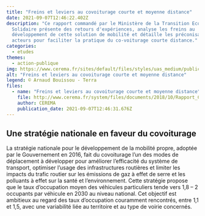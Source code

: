 ```yaml
---
title: "Freins et leviers au covoiturage courte et moyenne distance"
date: 2021-09-07T12:46:22.402Z
description: "Ce rapport commandé par le Ministère de la Transition Ecologique et
  Solidaire présente des retours d'expériences, analyse les freins au
  développement de cette solution de mobilité et détaille les préconisations des
  acteurs pour faciliter la pratique du co-voiturage courte distance."
categories:
  - etudes
themes:
  - action-publique
img: https://www.cerema.fr/sites/default/files/styles/uas_medium/public/media/images/2018/04/DaGLR5sU0AEM0ux.jpg%20large.jpg
alt: "Freins et leviers au covoiturage courte et moyenne distance"
legend: © Arnaud Bouissou - Terra
files:
  - name: "Freins et leviers au covoiturage courte et moyenne distance"
    file: http://www.cerema.fr/system/files/documents/2018/10/Rapport_Cerema_covoiturage_courte-distance_final.pdf
    author: CEREMA
    publication_date: 2021-09-07T12:46:31.676Z
---
```


## Une stratégie nationale en faveur du covoiturage

La stratégie nationale pour le développement de la mobilité propre, adoptée par le Gouvernement en 2016, fait du covoiturage l’un des modes de déplacement à développer pour améliorer l’efficacité du système de transport, optimiser l’usage des infrastructures routières et limiter les impacts du trafic routier sur les émissions de gaz à effet de serre et les polluants à effet sur la santé et l’environnement. Cette stratégie propose que le taux d’occupation moyen des véhicules particuliers tende vers 1,8 – 2 occupants par véhicule en 2030 au niveau national. Cet objectif est ambitieux au regard des taux d’occupation couramment rencontrés, entre 1,1 et 1,5, avec une variabilité liée au territoire et au type de voirie concernés.